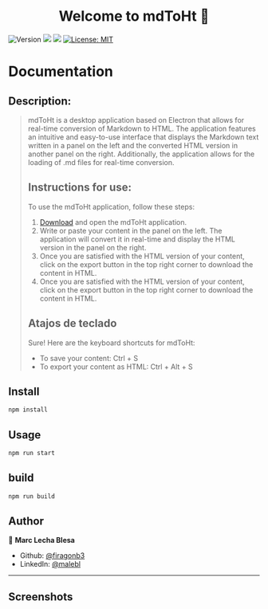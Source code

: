 <h1 align="center">Welcome to mdToHt 👋</h1>
<p>
  <img alt="Version" src="https://img.shields.io/badge/version-0.1.6-blue.svg?cacheSeconds=2592000" />
  <img src="https://img.shields.io/badge/npm-8.19.2-blue.svg" />
  <img src="https://img.shields.io/badge/node-18.12.1-blue.svg" />
  <a href="#" target="_blank">
    <img alt="License: MIT" src="https://img.shields.io/badge/License-MIT-yellow.svg" />
  </a>
</p>

# Documentation

## Description:
> mdToHt is a desktop application based on Electron that allows for real-time conversion of Markdown to HTML. The application features an intuitive and easy-to-use interface that displays the Markdown text written in a panel on the left and the converted HTML version in another panel on the right. Additionally, the application allows for the loading of .md files for real-time conversion. 
>## Instructions for use:
>To use the mdToHt application, follow these steps:
>1. <a href="https://github.com/firagonb3/mdToHt/releases/tag/0.1" target="_blank">Download</a> and open the mdToHt application.
>2. Write or paste your content in the panel on the left. The application will convert it in real-time and display the HTML version in the panel on the right.
>3. Once you are satisfied with the HTML version of your content, click on the export button in the top right corner to download the content in HTML.
>4. Once you are satisfied with the HTML version of your content, click on the export button in the top right corner to download the content in HTML.
>## Atajos de teclado
>Sure! Here are the keyboard shortcuts for mdToHt:
>+ To save your content: Ctrl + S
>+ To export your content as HTML: Ctrl + Alt + S


## Install

```sh
npm install
```

## Usage

```sh
npm run start
```

## build

```sh
npm run build
```

## Author

👤 **Marc Lecha Blesa**

* Github: [@firagonb3](https://github.com/firagonb3)
* LinkedIn: [@malebl](https://linkedin.com/in/malebl)

---
## Screenshots


